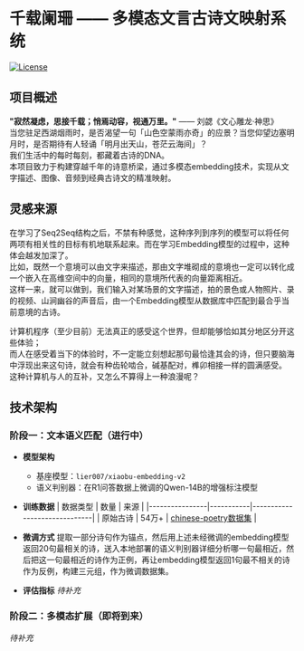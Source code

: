 # 千载阑珊 —— 多模态文言古诗文映射系统

[![License](https://img.shields.io/badge/License-Apache_2.0-blue.svg)](https://opensource.org/licenses/Apache-2.0)

## 项目概述
**"寂然凝虑，思接千载；悄焉动容，视通万里。"**  ——  刘勰《文心雕龙·神思》  
当您驻足西湖烟雨时，是否渴望一句「山色空蒙雨亦奇」的应景？当您仰望边塞明月时，是否期待有人轻诵「明月出天山，苍茫云海间」？  
我们生活中的每时每刻，都藏着古诗的DNA。  
本项目致力于构建穿越千年的诗意桥梁，通过多模态embedding技术，实现从文字描述、图像、音频到经典古诗文的精准映射。  

## 灵感来源
在学习了Seq2Seq结构之后，不禁有种感觉，这种序列到序列的模型可以将任何两项有相关性的目标有机地联系起来。而在学习Embedding模型的过程中，这种体会越发加深了。  
比如，既然一个意境可以由文字来描述，那由文字堆砌成的意境也一定可以转化成一个嵌入在高维空间中的向量，相同的意境所代表的向量距离相近。  
这样一来，就可以做到，我们输入对某场景的文字描述，拍的景色或人物照片、录的视频、山涧幽谷的声音后，由一个Embedding模型从数据库中匹配到最合乎当前意境的古诗。  

计算机程序（至少目前）无法真正的感受这个世界，但却能够恰如其分地区分开这些体验；  
而人在感受着当下的体验时，不一定能立刻想起那句最恰逢其会的诗，但只要脑海中浮现出来这句诗，就会有种齿轮啮合，碱基配对，榫卯相接一样的圆满感受。  
这种计算机与人的互补，又怎么不算得上一种浪漫呢？  

## 技术架构
### 阶段一：文本语义匹配（进行中）
- **模型架构**
  - 基座模型：`lier007/xiaobu-embedding-v2`  
  - 语义判别器：在R1问答数据上微调的Qwen-14B的增强标注模型  

- **训练数据**
  | 数据类型       | 数量      | 来源                         |
  |----------------|-----------|------------------------------|
  | 原始古诗       | 54万+     | [chinese-poetry数据集](https://github.com/chinese-poetry/chinese-poetry)         |

- **微调方式**
  提取一部分诗句作为锚点，然后用上述未经微调的embedding模型返回20句最相关的诗，送入本地部署的语义判别器详细分析哪一句最相近，然后把这一句最相近的诗作为正例，再让embedding模型返回1句最不相关的诗作为反例，构建三元组，作为微调数据集。  

- **评估指标**
*待补充*

### 阶段二：多模态扩展（即将到来）
*待补充*

